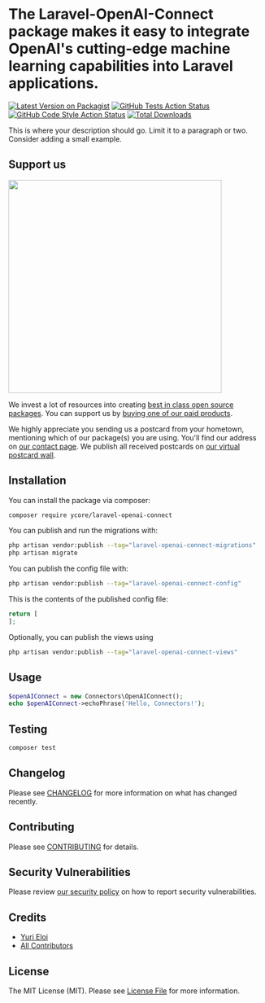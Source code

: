 # The Laravel-OpenAI-Connect package makes it easy to integrate OpenAI's cutting-edge machine learning capabilities into Laravel applications.

[![Latest Version on Packagist](https://img.shields.io/packagist/v/ycore/laravel-openai-connect.svg?style=flat-square)](https://packagist.org/packages/ycore/laravel-openai-connect)
[![GitHub Tests Action Status](https://img.shields.io/github/actions/workflow/status/ycore/laravel-openai-connect/run-tests.yml?branch=main&label=tests&style=flat-square)](https://github.com/ycore/laravel-openai-connect/actions?query=workflow%3Arun-tests+branch%3Amain)
[![GitHub Code Style Action Status](https://img.shields.io/github/actions/workflow/status/ycore/laravel-openai-connect/fix-php-code-style-issues.yml?branch=main&label=code%20style&style=flat-square)](https://github.com/ycore/laravel-openai-connect/actions?query=workflow%3A"Fix+PHP+code+style+issues"+branch%3Amain)
[![Total Downloads](https://img.shields.io/packagist/dt/ycore/laravel-openai-connect.svg?style=flat-square)](https://packagist.org/packages/ycore/laravel-openai-connect)

This is where your description should go. Limit it to a paragraph or two. Consider adding a small example.

## Support us

[<img src="https://github-ads.s3.eu-central-1.amazonaws.com/Laravel-OpenAI-Connect.jpg?t=1" width="419px" />](https://spatie.be/github-ad-click/Laravel-OpenAI-Connect)

We invest a lot of resources into creating [best in class open source packages](https://spatie.be/open-source). You can support us by [buying one of our paid products](https://spatie.be/open-source/support-us).

We highly appreciate you sending us a postcard from your hometown, mentioning which of our package(s) you are using. You'll find our address on [our contact page](https://spatie.be/about-us). We publish all received postcards on [our virtual postcard wall](https://spatie.be/open-source/postcards).

## Installation

You can install the package via composer:

```bash
composer require ycore/laravel-openai-connect
```

You can publish and run the migrations with:

```bash
php artisan vendor:publish --tag="laravel-openai-connect-migrations"
php artisan migrate
```

You can publish the config file with:

```bash
php artisan vendor:publish --tag="laravel-openai-connect-config"
```

This is the contents of the published config file:

```php
return [
];
```

Optionally, you can publish the views using

```bash
php artisan vendor:publish --tag="laravel-openai-connect-views"
```

## Usage

```php
$openAIConnect = new Connectors\OpenAIConnect();
echo $openAIConnect->echoPhrase('Hello, Connectors!');
```

## Testing

```bash
composer test
```

## Changelog

Please see [CHANGELOG](CHANGELOG.md) for more information on what has changed recently.

## Contributing

Please see [CONTRIBUTING](CONTRIBUTING.md) for details.

## Security Vulnerabilities

Please review [our security policy](../../security/policy) on how to report security vulnerabilities.

## Credits

- [Yuri Eloi](https://github.com/yodaylay22)
- [All Contributors](../../contributors)

## License

The MIT License (MIT). Please see [License File](LICENSE.md) for more information.
